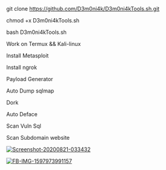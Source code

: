 git clone https://github.com/D3m0ni4k/D3m0ni4kTools.sh.git

chmod +x D3m0ni4kTools.sh

bash D3m0ni4kTools.sh

Work on Termux && Kali-linux

Install Metasploit

Install ngrok

Payload Generator

Auto Dump sqlmap

Dork

Auto Deface

Scan Vuln Sql

Scan Subdomain website



<a href='https://postimg.cc/G8gbYYkb' target='_blank'><img src='https://i.postimg.cc/G8gbYYkb/Screenshot-20200821-033432.jpg' border='0' alt='Screenshot-20200821-033432'/></a>

<a href='https://postimg.cc/rdYHN9YZ' target='_blank'><img src='https://i.postimg.cc/rdYHN9YZ/FB-IMG-1597973991157.jpg' border='0' alt='FB-IMG-1597973991157'/></a>


